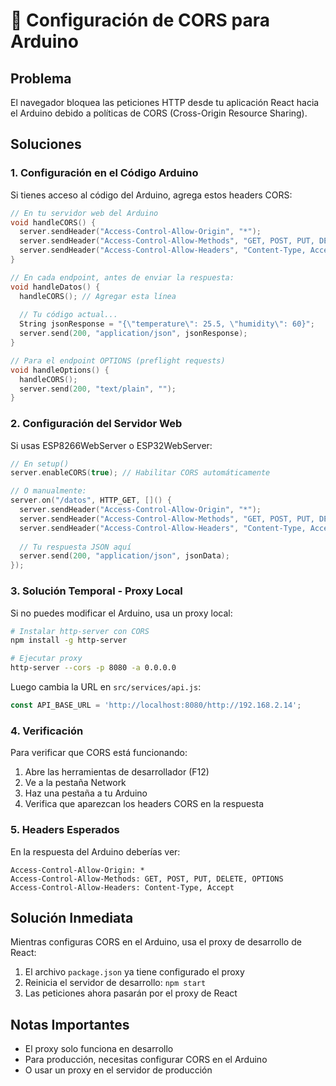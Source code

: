 # 🔧 Configuración de CORS para Arduino

## Problema
El navegador bloquea las peticiones HTTP desde tu aplicación React hacia el Arduino debido a políticas de CORS (Cross-Origin Resource Sharing).

## Soluciones

### 1. Configuración en el Código Arduino

Si tienes acceso al código del Arduino, agrega estos headers CORS:

```cpp
// En tu servidor web del Arduino
void handleCORS() {
  server.sendHeader("Access-Control-Allow-Origin", "*");
  server.sendHeader("Access-Control-Allow-Methods", "GET, POST, PUT, DELETE, OPTIONS");
  server.sendHeader("Access-Control-Allow-Headers", "Content-Type, Accept");
}

// En cada endpoint, antes de enviar la respuesta:
void handleDatos() {
  handleCORS(); // Agregar esta línea
  
  // Tu código actual...
  String jsonResponse = "{\"temperature\": 25.5, \"humidity\": 60}";
  server.send(200, "application/json", jsonResponse);
}

// Para el endpoint OPTIONS (preflight requests)
void handleOptions() {
  handleCORS();
  server.send(200, "text/plain", "");
}
```

### 2. Configuración del Servidor Web

Si usas ESP8266WebServer o ESP32WebServer:

```cpp
// En setup()
server.enableCORS(true); // Habilitar CORS automáticamente

// O manualmente:
server.on("/datos", HTTP_GET, []() {
  server.sendHeader("Access-Control-Allow-Origin", "*");
  server.sendHeader("Access-Control-Allow-Methods", "GET, POST, PUT, DELETE, OPTIONS");
  server.sendHeader("Access-Control-Allow-Headers", "Content-Type, Accept");
  
  // Tu respuesta JSON aquí
  server.send(200, "application/json", jsonData);
});
```

### 3. Solución Temporal - Proxy Local

Si no puedes modificar el Arduino, usa un proxy local:

```bash
# Instalar http-server con CORS
npm install -g http-server

# Ejecutar proxy
http-server --cors -p 8080 -a 0.0.0.0
```

Luego cambia la URL en `src/services/api.js`:
```javascript
const API_BASE_URL = 'http://localhost:8080/http://192.168.2.14';
```

### 4. Verificación

Para verificar que CORS está funcionando:

1. Abre las herramientas de desarrollador (F12)
2. Ve a la pestaña Network
3. Haz una pestaña a tu Arduino
4. Verifica que aparezcan los headers CORS en la respuesta

### 5. Headers Esperados

En la respuesta del Arduino deberías ver:
```
Access-Control-Allow-Origin: *
Access-Control-Allow-Methods: GET, POST, PUT, DELETE, OPTIONS
Access-Control-Allow-Headers: Content-Type, Accept
```

## Solución Inmediata

Mientras configuras CORS en el Arduino, usa el proxy de desarrollo de React:

1. El archivo `package.json` ya tiene configurado el proxy
2. Reinicia el servidor de desarrollo: `npm start`
3. Las peticiones ahora pasarán por el proxy de React

## Notas Importantes

- El proxy solo funciona en desarrollo
- Para producción, necesitas configurar CORS en el Arduino
- O usar un proxy en el servidor de producción 
